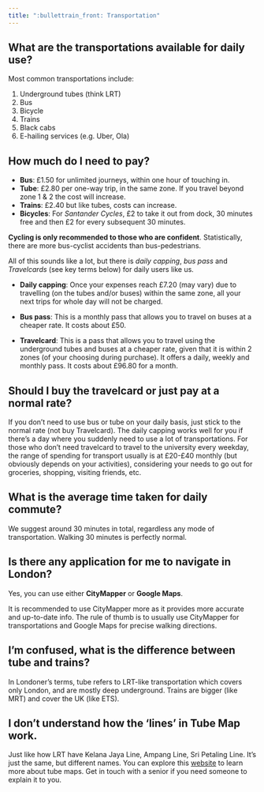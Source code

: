 ```yaml
---
title: ":bullettrain_front: Transportation"
---
```


## What are the transportations available for daily use?

Most common transportations include:

1. Underground tubes (think LRT)
2. Bus
3. Bicycle
4. Trains
5. Black cabs
6. E-hailing services (e.g. Uber, Ola)

<!-- London is cashless, meaning most services do not accept cash (but you can top-up your cards at tube stations). You can use your contactless debit cards (ie Monzo, Barclays cards) or Oyster cards (only for public transportations, available to be purchased at tube stations). There are Oyster cards specially for students which you can have discounted rates (read more here). -->

## How much do I need to pay?

- **Bus**: £1.50 for unlimited journeys, within one hour of touching in.
- **Tube**: £2.80 per one-way trip, in the same zone. If you travel beyond zone 1 & 2 the cost will increase.
- **Trains**: £2.40 but like tubes, costs can increase.
- **Bicycles**: For _Santander Cycles_, £2 to take it out from dock, 30 minutes free and then £2 for every subsequent 30 minutes.

<Error>

**Cycling is only recommended to those who are confident**. Statistically, there are more bus-cyclist accidents than bus-pedestrians.

</Error>

All of this sounds like a lot, but there is _daily capping_, _bus pass_ and _Travelcards_ (see key terms below) for daily users like us.

<Accordion title="Key terms">

- **Daily capping**: Once your expenses reach £7.20 (may vary) due to travelling (on the tubes and/or buses) within the same zone, all your next trips for whole day will not be charged.

- **Bus pass**: This is a monthly pass that allows you to travel on buses at a cheaper rate. It costs about £50.

- **Travelcard**: This is a pass that allows you to travel using the underground tubes and buses at a cheaper rate, given that it is within 2 zones (of your choosing during purchase). It offers a daily, weekly and monthly pass. It costs about £96.80 for a month.

</Accordion>

## Should I buy the travelcard or just pay at a normal rate?

If you don’t need to use bus or tube on your daily basis, just stick to the normal rate (not buy Travelcard). The daily capping works well for you if there’s a day where you suddenly need to use a lot of transportations. For those who don’t need travelcard to travel to the university every weekday, the range of spending for transport usually is at £20-£40 monthly (but obviously depends on your activities), considering your needs to go out for groceries, shopping, visiting friends, etc.

## What is the average time taken for daily commute?

We suggest around 30 minutes in total, regardless any mode of transportation. Walking 30 minutes is perfectly normal.

## Is there any application for me to navigate in London?

Yes, you can use either **CityMapper** or **Google Maps**.

It is recommended to use CityMapper more as it provides more accurate and up-to-date info. The rule of thumb is to usually use CityMapper for transportations and Google Maps for precise walking directions.

## I’m confused, what is the difference between tube and trains?

In Londoner’s terms, tube refers to LRT-like transportation which covers only London, and are mostly deep underground. Trains are bigger (like MRT) and cover the UK (like ETS).

## I don’t understand how the ‘lines’ in Tube Map work.

Just like how LRT have Kelana Jaya Line, Ampang Line, Sri Petaling Line. It’s just the same, but different names. You can explore this [website](https://tfl.gov.uk/maps/track/tube) to learn more about tube maps. Get in touch with a senior if you need someone to explain it to you.
